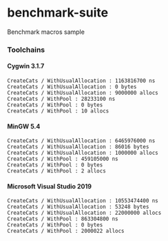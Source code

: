 # benchmark-suite

Benchmark macros sample


### Toolchains

#### Cygwin 3.1.7

    CreateCats / WithUsualAllocation : 1163816700 ns
    CreateCats / WithUsualAllocation : 0 bytes
    CreateCats / WithUsualAllocation : 9000000 allocs
    CreateCats / WithPool : 28233100 ns
    CreateCats / WithPool : 0 bytes
    CreateCats / WithPool : 10 allocs

#### MinGW 5.4

    CreateCats / WithUsualAllocation : 6465976000 ns
    CreateCats / WithUsualAllocation : 86016 bytes
    CreateCats / WithUsualAllocation : 1000000 allocs
    CreateCats / WithPool : 459105000 ns
    CreateCats / WithPool : 0 bytes
    CreateCats / WithPool : 2 allocs

#### Microsoft Visual Studio 2019

    CreateCats / WithUsualAllocation : 10553474400 ns
    CreateCats / WithUsualAllocation : 53248 bytes
    CreateCats / WithUsualAllocation : 22000000 allocs
    CreateCats / WithPool : 863304800 ns
    CreateCats / WithPool : 0 bytes
    CreateCats / WithPool : 2000022 allocs